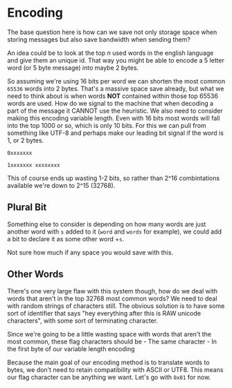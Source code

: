 # Encoding

The base question here is how can we save not only storage space when storing messages but also save bandwidth when sending them?

An idea could be to look at the top _n_ used words in the english language and give them an unique id. That way you might be able to encode a 5 letter word (or 5 byte message) into maybe 2 bytes.

So assuming we're using 16 bits per word we can shorten the most common `65536` words into 2 bytes. That's a massive space save already, but what we need to think about is when words __NOT__ contained within those top 65536 words are used. How do we signal to the machine that when decoding a part of the message it CANNOT use the heuristic. We also need to consider making this encoding variable length. Even with 16 bits most words will fall into the top 1000 or so, which is only 10 bits. For this we can pull from something like UTF-8 and perhaps make our leading bit signal if the word is 1, or 2 bytes.

```
0xxxxxxx

1xxxxxxx xxxxxxxx
```

This of course ends up wasting 1-2 bits, so rather than 2^16 combintations available we're down to 2^15 (32768).

## Plural Bit

Something else to consider is depending on how many words are just another word with `s` added to it (`word` and `words` for example), we could add a bit to declare it as some other word +`s`.

Not sure how much if any space you would save with this.

## Other Words

There's one very large flaw with this system though, how do we deal with words that aren't in the top 32768 most common words? We need to deal with random strings of characters still. The obvious solution is to have some sort of identifier that says "hey everything after this is RAW unicode characters", with some sort of terminating character.

Since we're going to be a little wasting space with words that aren't the most common, these flag characters should be
    - The same character
    - In the first byte of our variable length encoding

Because the main goal of our encoding method is to translate words to bytes, we don't need to retain compatibility with ASCII or UTF8. This means our flag character can be anything we want. Let's go with `0x01` for now.

